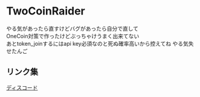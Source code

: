 # TwoCoinRaider
やる気があったら直すけどバグがあったら自分で直して  
OneCoin対策で作ったけどぶっちゃけうまく出来てない  
あとtoken_joinするにはapi key必須なのと死ぬ確率高いから控えてね
やる気失せたんご
## リンク集
[ディスコード](https://discord.com/invite/y6qreBQYsJ)  
